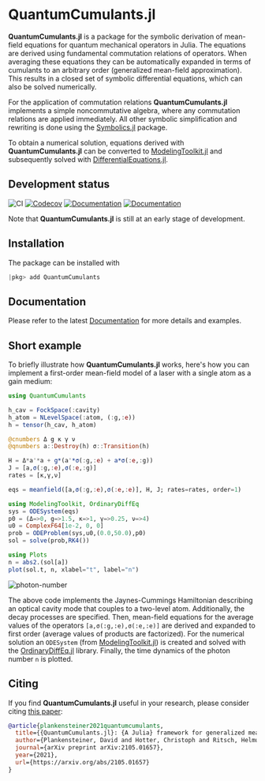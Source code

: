# QuantumCumulants.jl
**QuantumCumulants.jl** is a package for the symbolic derivation of mean-field equations for quantum mechanical operators in Julia. The equations are derived using fundamental commutation relations of operators. When averaging these equations they can be automatically expanded in terms of cumulants to an arbitrary order (generalized mean-field approximation). This results in a closed set of symbolic differential equations, which can also be solved numerically.

For the application of commutation relations **QuantumCumulants.jl** implements a simple noncommutative algebra, where any commutation relations are applied immediately. All other symbolic simplification and rewriting is done using the [Symbolics.jl](https://github.com/JuliaSymbolics/Symbolics.jl) package.

To obtain a numerical solution, equations derived with **QuantumCumulants.jl** can be converted to [ModelingToolkit.jl](https://github.com/SciML/ModelingToolkit.jl) and subsequently solved with [DifferentialEquations.jl](https://github.com/SciML/DifferentialEquations.jl).

## Development status

![CI](https://github.com/qojulia/QuantumCumulants.jl/workflows/CI/badge.svg) [![Codecov][codecov-img]][codecov-url] [![Documentation][docs-stable-img]][docs-stable-url] [![Documentation][docs-dev-img]][docs-dev-url]

Note that **QuantumCumulants.jl** is still at an early stage of development.

## Installation

The package can be installed with

```julia
|pkg> add QuantumCumulants
```

## Documentation

Please refer to the latest [Documentation][docs-stable-url] for more details and examples.

## Short example

To briefly illustrate how **QuantumCumulants.jl** works, here's how you can implement a first-order mean-field model of a laser with a single atom as a gain medium:

```julia
using QuantumCumulants

h_cav = FockSpace(:cavity)
h_atom = NLevelSpace(:atom, (:g,:e))
h = tensor(h_cav, h_atom)

@cnumbers Δ g κ γ ν
@qnumbers a::Destroy(h) σ::Transition(h)

H = Δ*a'*a + g*(a'*σ(:g,:e) + a*σ(:e,:g))
J = [a,σ(:g,:e),σ(:e,:g)]
rates = [κ,γ,ν]

eqs = meanfield([a,σ(:g,:e),σ(:e,:e)], H, J; rates=rates, order=1)

using ModelingToolkit, OrdinaryDiffEq
sys = ODESystem(eqs)
p0 = (Δ=>0, g=>1.5, κ=>1, γ=>0.25, ν=>4)
u0 = ComplexF64[1e-2, 0, 0]
prob = ODEProblem(sys,u0,(0.0,50.0),p0)
sol = solve(prob,RK4())

using Plots
n = abs2.(sol[a])
plot(sol.t, n, xlabel="t", label="n")
```

![photon-number](https://user-images.githubusercontent.com/18166442/114183684-3ae76080-9944-11eb-9d21-94bf4069bb60.png)


The above code implements the Jaynes-Cummings Hamiltonian describing an optical cavity mode that couples to a two-level atom. Additionally, the decay processes are specified. Then, mean-field equations for the average values of the operators `[a,σ(:g,:e),σ(:e,:e)]` are derived and expanded to first order (average values of products are factorized). For the numerical solution an `ODESystem` (from [ModelingToolkit.jl](https://github.com/SciML/ModelingToolkit.jl)) is created and solved with the [OrdinaryDiffEq.jl](https://github.com/SciML/OrdinaryDiffEq.jl) library. Finally, the time dynamics of the photon number `n` is plotted.


## Citing

If you find **QuantumCumulants.jl** useful in your research, please consider citing [this paper](https://arxiv.org/abs/2105.01657):

```bib
@article{plankensteiner2021quantumcumulants,
  title={{QuantumCumulants.jl}: {A Julia} framework for generalized mean-field equations in open quantum systems},
  author={Plankensteiner, David and Hotter, Christoph and Ritsch, Helmut},
  journal={arXiv preprint arXiv:2105.01657},
  year={2021},
  url={https://arxiv.org/abs/2105.01657}
}
```

[codecov-url]: https://codecov.io/gh/qojulia/QuantumCumulants.jl/branch/master/
[codecov-img]: https://codecov.io/gh/qojulia/QuantumCumulants.jl/branch/master/graph/badge.svg

[docs-dev-url]: https://qojulia.github.io/QuantumCumulants.jl/dev/
[docs-dev-img]: https://img.shields.io/badge/docs-dev-blue.svg

[docs-stable-url]: https://qojulia.github.io/QuantumCumulants.jl/stable/
[docs-stable-img]: https://img.shields.io/badge/docs-stable-blue.svg
